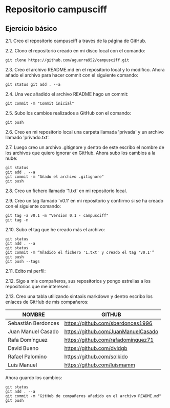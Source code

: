 # Repositorio campusciff
## Ejercicio básico
2.1. Creo el repositorio campusciff a través de la página de GitHub.

2.2. Clono el repositorio creado en mi disco local con el comando:

`git clone https://github.com/aguerra952/campusciff.git`

2.3. Creo el archivo README.md en el repositorio local y lo modifico. Ahora añado el archivo para hacer commit con el siguiente comando:

`git status
git add . --a`

2.4. Una vez añadido el archivo README hago un commit:

`git commit -m "Commit inicial"`

2.5. Subo los cambios realizados a GitHub con el comando:

`git push`

2.6. Creo en mi repositorio local una carpeta llamada 'privada' y un archivo llamado 'privado.txt'.

2.7. Luego creo un archivo .gitignore y dentro de este escribo el nombre de los archivos que quiero ignorar en GitHub. Ahora subo los cambios a la nube:
~~~
git status
git add . --a
git commit -m "Añado el archivo .gitignore"
git push
~~~~
2.8. Creo un fichero llamado '1.txt' en mi repositorio local.

2.9. Creo un tag llamado 'v0.1' en mi repositorio y confirmo si se ha creado con el siguiente comando:
~~~
git tag -a v0.1 -m "Version 0.1 - campusciff"
git tag -n
~~~
2.10. Subo el tag que he creado más el archivo:
~~~
git status
git add . --a
git status
git commit -m “Añadido el fichero '1.txt' y creado el tag 'v0.1'”
git push
git push --tags
~~~
2.11. Edito mi perfil:

2.12. Sigo a mis compañeros, sus repositorios y pongo estrellas a los repositorios que me interesen:

2.13. Creo una tabla utilizando sintaxis markdown y dentro escribo los enlaces de GitHub de mis compañeros:

|NOMBRE|GITHUB|
|---|---|
| Sebastián Berdonces | https://github.com/sberdonces1996 |
| Juan Manuel Casado | https://github.com/JuanManuelCasado |
| Rafa Domínguez | https://github.com/rafadominguez71 |
| David Bueno | https://github.com/dvidgb |
| Rafael Palomino | https://github.com/solkido |
| Luis Manuel | https://github.com/luismamm |

Ahora guardo los cambios:

~~~
git status
git add . --a
git commit -m "GitHub de compañeros añadido en el archivo README.md"
git push
~~~